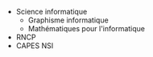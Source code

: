 * Science informatique
    * Graphisme informatique
    * Mathématiques pour l'informatique
* RNCP
* CAPES NSI